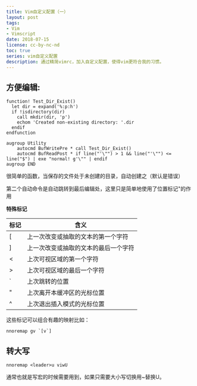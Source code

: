 ```yaml
---
title: Vim自定义配置（一）
layout: post
tags:
- Vim
- Vimscript
date: 2018-07-15
license: cc-by-nc-nd
toc: true
series: vim自定义配置
description: 通过精简vimrc，加入自定义配置，使得vim更符合我的习惯。
---
```


## 方便编辑:

```
function! Test_Dir_Exist()
  let dir = expand('%:p:h')
  if !isdirectory(dir)
    call mkdir(dir, 'p')
    echom 'Created non-existing directory: '.dir
  endif
endfunction

augroup Utility
    autocmd BufWritePre * call Test_Dir_Exist()
    autocmd BufReadPost * if line("'\"") > 1 && line("'\"") <= line("$") | exe "normal! g'\"" | endif
augroup END
```

很简单的函数，当保存的文件处于未创建的目录，自动创建之（默认是错误）

第二个自动命令是自动跳转到最后编辑处，这里只是简单地使用了位置标记\"的作用

**特殊标记**

| 标记 | 含义                                 |
| ---  | ---                                  |
| [    | 上一次改变或抽取的文本的第一个字符   |
| ]    | 上一次改变或抽取的文本的最后一个字符 |
| <    | 上次可视区域的第一个字符             |
| >    | 上次可视区域的最后一个字符           |
| `    | 上次跳转的位置                       |
| "    | 上次离开本缓冲区的光标位置           |
| ^    | 上次退出插入模式的光标位置           |

这些标记可以组合有趣的映射比如：
```vim
nnoremap gv `[v`]
```

## 转大写

```vim
nnoremap <leader>u viwU
```

通常也就是写宏的时候需要用到，如果只需要大小写切换用~替换U。
